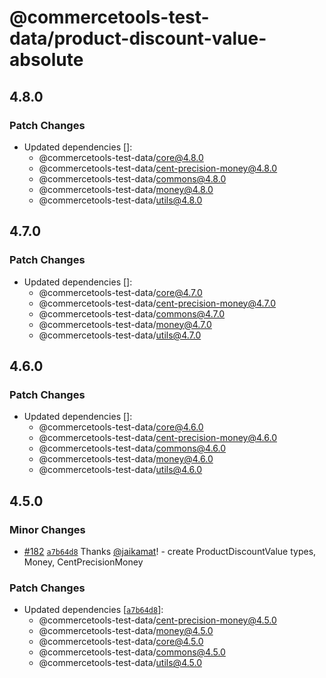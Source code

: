 # @commercetools-test-data/product-discount-value-absolute

## 4.8.0

### Patch Changes

- Updated dependencies []:
  - @commercetools-test-data/core@4.8.0
  - @commercetools-test-data/cent-precision-money@4.8.0
  - @commercetools-test-data/commons@4.8.0
  - @commercetools-test-data/money@4.8.0
  - @commercetools-test-data/utils@4.8.0

## 4.7.0

### Patch Changes

- Updated dependencies []:
  - @commercetools-test-data/core@4.7.0
  - @commercetools-test-data/cent-precision-money@4.7.0
  - @commercetools-test-data/commons@4.7.0
  - @commercetools-test-data/money@4.7.0
  - @commercetools-test-data/utils@4.7.0

## 4.6.0

### Patch Changes

- Updated dependencies []:
  - @commercetools-test-data/core@4.6.0
  - @commercetools-test-data/cent-precision-money@4.6.0
  - @commercetools-test-data/commons@4.6.0
  - @commercetools-test-data/money@4.6.0
  - @commercetools-test-data/utils@4.6.0

## 4.5.0

### Minor Changes

- [#182](https://github.com/commercetools/test-data/pull/182) [`a7b64d8`](https://github.com/commercetools/test-data/commit/a7b64d80afb75a5734682ab297b67ef50eaf2899) Thanks [@jaikamat](https://github.com/jaikamat)! - create ProductDiscountValue types, Money, CentPrecisionMoney

### Patch Changes

- Updated dependencies [[`a7b64d8`](https://github.com/commercetools/test-data/commit/a7b64d80afb75a5734682ab297b67ef50eaf2899)]:
  - @commercetools-test-data/cent-precision-money@4.5.0
  - @commercetools-test-data/money@4.5.0
  - @commercetools-test-data/core@4.5.0
  - @commercetools-test-data/commons@4.5.0
  - @commercetools-test-data/utils@4.5.0
